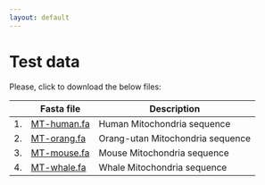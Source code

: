 ```yaml
---
layout: default
---
```


# Test data
Please, click to download the below files:

|  | Fasta file | Description |
|-------|--------|---------|
| 1. | [MT-human.fa](MT-human.fa) | Human Mitochondria sequence |
| 2. | [MT-orang.fa](MT-orang.fa) | Orang-utan Mitochondria sequence |
| 3. | [MT-mouse.fa](MT-mouse.fa) | Mouse Mitochondria sequence |
| 4. | [MT-whale.fa](MT-whale.fa) | Whale Mitochondria sequence |

